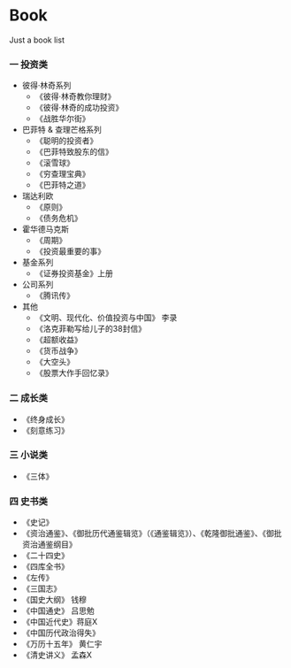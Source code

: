 # Book
Just a book list
### 一 投资类
* 彼得·林奇系列
  * 《彼得·林奇教你理财》
  * 《彼得·林奇的成功投资》
  * 《战胜华尔街》
* 巴菲特 & 查理芒格系列
  * 《聪明的投资者》
  * 《巴菲特致股东的信》
  * 《滚雪球》
  * 《穷查理宝典》
  * 《巴菲特之道》
* 瑞达利欧
  * 《原则》
  * 《债务危机》
* 霍华德马克斯
  * 《周期》
  * 《投资最重要的事》
* 基金系列
  * 《证券投资基金》上册
* 公司系列
  * 《腾讯传》
* 其他
  * 《文明、现代化、价值投资与中国》 李录
  * 《洛克菲勒写给儿子的38封信》
  * 《超额收益》
  * 《货币战争》    
  * 《大空头》  
  * 《股票大作手回忆录》 
### 二 成长类
* 《终身成长》
* 《刻意练习》
### 三 小说类
* 《三体》
### 四 史书类
* 《史记》  
* 《资治通鉴》、《御批历代通鉴辑览》（《通鉴辑览》）、《乾隆御批通鉴》、《御批资治通鉴纲目》
* 《二十四史》  
* 《四库全书》
* 《左传》 
* 《三国志》 
* 《国史大纲》 钱穆
* 《中国通史》 吕思勉
* 《中国近代史》蒋庭X 
* 《中国历代政治得失》 
* 《万历十五年》 黄仁宇 
* 《清史讲义》 孟森X
